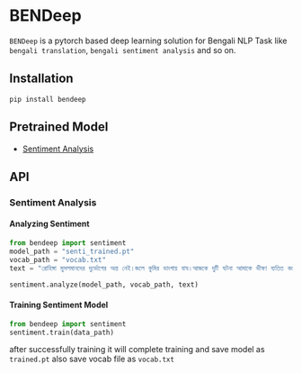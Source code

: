 # BENDeep

`BENDeep` is a pytorch based deep learning solution for Bengali NLP Task like `bengali translation`, `bengali sentiment analysis` and so on. 

## Installation

`pip install bendeep`

## Pretrained Model
* [Sentiment Analysis](https://github.com/sagorbrur/bendeep/tree/master/models)


## API

### Sentiment Analysis

#### Analyzing Sentiment

```py
from bendeep import sentiment
model_path = "senti_trained.pt"
vocab_path = "vocab.txt"
text = "রোহিঙ্গা মুসলমানদের দুর্ভোগের অন্ত নেই।জলে কুমির ডাংগায় বাঘ।আজকে দুটি ঘটনা আমাকে ভীষণ ব্যতিত করেছে।নিরবে কিছুক্ষন অশ্রু বিসর্জন দিয়ে মনটাকে হাল্কা করার ব্যর্থ প্রয়াস চালিয়েছি।"

sentiment.analyze(model_path, vocab_path, text)

```
#### Training Sentiment Model

```py
from bendeep import sentiment
sentiment.train(data_path)

```

after successfully training it will complete training and save model as `trained.pt` also save vocab file as `vocab.txt`






